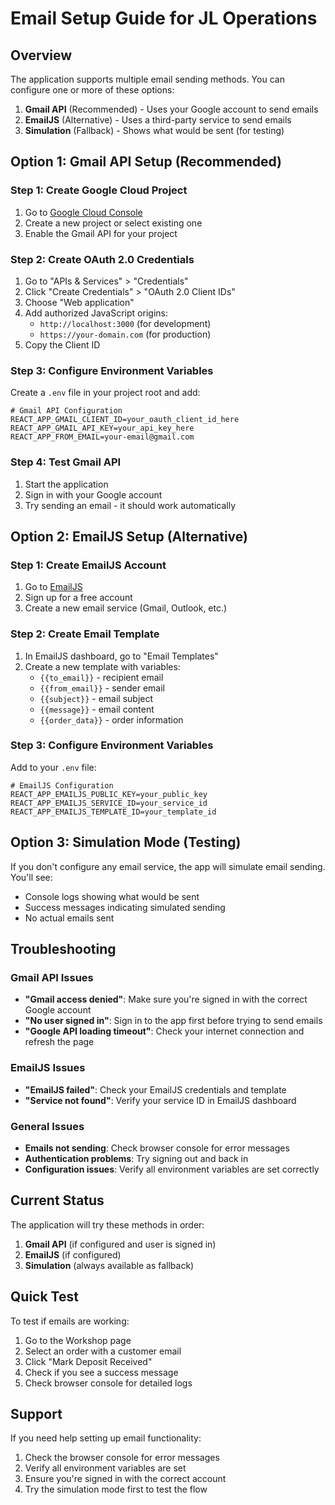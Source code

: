 # Email Setup Guide for JL Operations

## Overview
The application supports multiple email sending methods. You can configure one or more of these options:

1. **Gmail API** (Recommended) - Uses your Google account to send emails
2. **EmailJS** (Alternative) - Uses a third-party service to send emails
3. **Simulation** (Fallback) - Shows what would be sent (for testing)

## Option 1: Gmail API Setup (Recommended)

### Step 1: Create Google Cloud Project
1. Go to [Google Cloud Console](https://console.cloud.google.com/)
2. Create a new project or select existing one
3. Enable the Gmail API for your project

### Step 2: Create OAuth 2.0 Credentials
1. Go to "APIs & Services" > "Credentials"
2. Click "Create Credentials" > "OAuth 2.0 Client IDs"
3. Choose "Web application"
4. Add authorized JavaScript origins:
   - `http://localhost:3000` (for development)
   - `https://your-domain.com` (for production)
5. Copy the Client ID

### Step 3: Configure Environment Variables
Create a `.env` file in your project root and add:

```env
# Gmail API Configuration
REACT_APP_GMAIL_CLIENT_ID=your_oauth_client_id_here
REACT_APP_GMAIL_API_KEY=your_api_key_here
REACT_APP_FROM_EMAIL=your-email@gmail.com
```

### Step 4: Test Gmail API
1. Start the application
2. Sign in with your Google account
3. Try sending an email - it should work automatically

## Option 2: EmailJS Setup (Alternative)

### Step 1: Create EmailJS Account
1. Go to [EmailJS](https://www.emailjs.com/)
2. Sign up for a free account
3. Create a new email service (Gmail, Outlook, etc.)

### Step 2: Create Email Template
1. In EmailJS dashboard, go to "Email Templates"
2. Create a new template with variables:
   - `{{to_email}}` - recipient email
   - `{{from_email}}` - sender email
   - `{{subject}}` - email subject
   - `{{message}}` - email content
   - `{{order_data}}` - order information

### Step 3: Configure Environment Variables
Add to your `.env` file:

```env
# EmailJS Configuration
REACT_APP_EMAILJS_PUBLIC_KEY=your_public_key
REACT_APP_EMAILJS_SERVICE_ID=your_service_id
REACT_APP_EMAILJS_TEMPLATE_ID=your_template_id
```

## Option 3: Simulation Mode (Testing)

If you don't configure any email service, the app will simulate email sending. You'll see:
- Console logs showing what would be sent
- Success messages indicating simulated sending
- No actual emails sent

## Troubleshooting

### Gmail API Issues
- **"Gmail access denied"**: Make sure you're signed in with the correct Google account
- **"No user signed in"**: Sign in to the app first before trying to send emails
- **"Google API loading timeout"**: Check your internet connection and refresh the page

### EmailJS Issues
- **"EmailJS failed"**: Check your EmailJS credentials and template
- **"Service not found"**: Verify your service ID in EmailJS dashboard

### General Issues
- **Emails not sending**: Check browser console for error messages
- **Authentication problems**: Try signing out and back in
- **Configuration issues**: Verify all environment variables are set correctly

## Current Status

The application will try these methods in order:
1. **Gmail API** (if configured and user is signed in)
2. **EmailJS** (if configured)
3. **Simulation** (always available as fallback)

## Quick Test

To test if emails are working:
1. Go to the Workshop page
2. Select an order with a customer email
3. Click "Mark Deposit Received"
4. Check if you see a success message
5. Check browser console for detailed logs

## Support

If you need help setting up email functionality:
1. Check the browser console for error messages
2. Verify all environment variables are set
3. Ensure you're signed in with the correct account
4. Try the simulation mode first to test the flow 